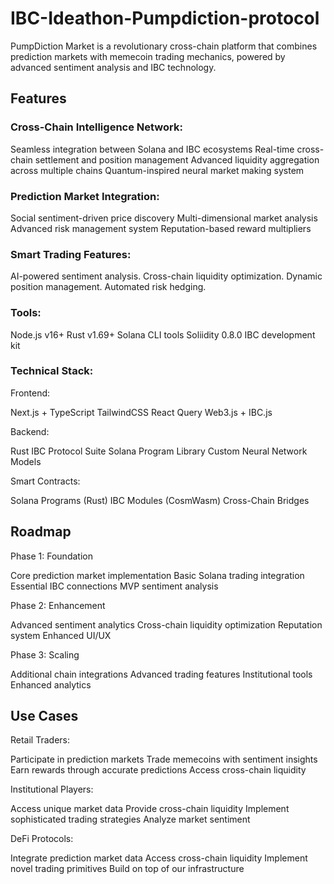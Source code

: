 # IBC-Ideathon-Pumpdiction-protocol

PumpDiction Market is a revolutionary cross-chain platform that combines prediction markets with memecoin trading mechanics, powered by advanced sentiment analysis and IBC technology.

## Features

### Cross-Chain Intelligence Network:

Seamless integration between Solana and IBC ecosystems
Real-time cross-chain settlement and position management
Advanced liquidity aggregation across multiple chains
Quantum-inspired neural market making system

### Prediction Market Integration:

Social sentiment-driven price discovery
Multi-dimensional market analysis
Advanced risk management system
Reputation-based reward multipliers

### Smart Trading Features:

AI-powered sentiment analysis.
Cross-chain liquidity optimization.
Dynamic position management.
Automated risk hedging.

### Tools:

Node.js v16+
Rust v1.69+
Solana CLI tools
Soliidity 0.8.0
IBC development kit

### Technical Stack:

Frontend:

Next.js + TypeScript
TailwindCSS
React Query
Web3.js + IBC.js

Backend:

Rust
IBC Protocol Suite
Solana Program Library
Custom Neural Network Models

Smart Contracts:

Solana Programs (Rust)
IBC Modules (CosmWasm)
Cross-Chain Bridges

## Roadmap
Phase 1: Foundation

 Core prediction market implementation
 Basic Solana trading integration
 Essential IBC connections
 MVP sentiment analysis

Phase 2: Enhancement

 Advanced sentiment analytics
 Cross-chain liquidity optimization
 Reputation system
 Enhanced UI/UX

Phase 3: Scaling

 Additional chain integrations
 Advanced trading features
 Institutional tools
 Enhanced analytics

## Use Cases

Retail Traders:

Participate in prediction markets
Trade memecoins with sentiment insights
Earn rewards through accurate predictions
Access cross-chain liquidity


Institutional Players:

Access unique market data
Provide cross-chain liquidity
Implement sophisticated trading strategies
Analyze market sentiment


DeFi Protocols:

Integrate prediction market data
Access cross-chain liquidity
Implement novel trading primitives
Build on top of our infrastructure
